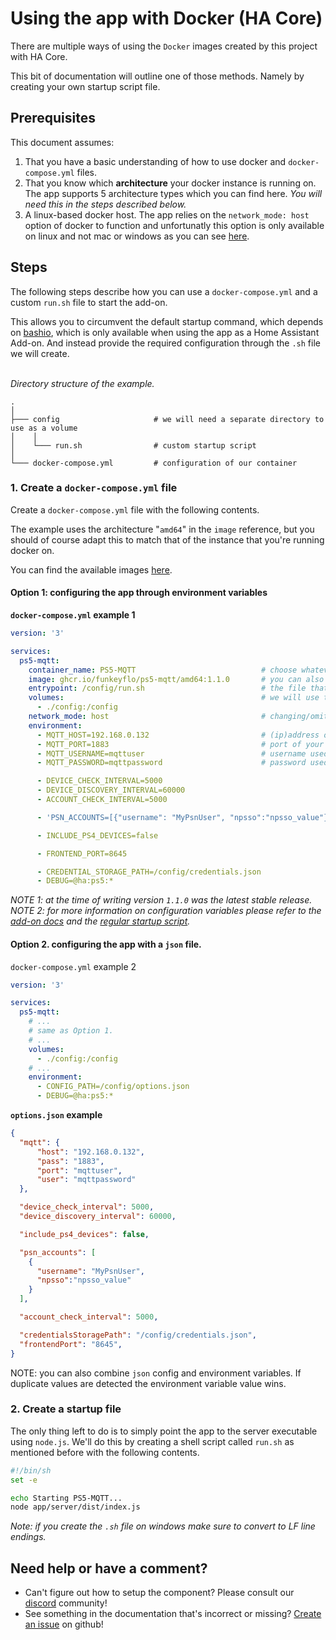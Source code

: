 # Using the app with Docker (HA Core)
There are multiple ways of using the `Docker` images created by this project with HA Core.

This bit of documentation will outline one of those methods. Namely by creating your own startup script file.

## Prerequisites
This document assumes:
1. That you have a basic understanding of how to use docker and `docker-compose.yml` files.
2. That you know which **architecture** your docker instance is running on. The app supports 5 architecture types which you can find here. *You will need this in the steps described below.*
3. A linux-based docker host. The app relies on the `network_mode: host` option of docker to function and unfortunatly this option is only available on linux and not mac or windows as you can see [here][network-mode-windows].

## Steps
The following steps describe how you can use a `docker-compose.yml` and a custom `run.sh` file to start the add-on.

This allows you to circumvent the default startup command, which depends on [bashio][bashio], which is only available when using the app as a Home Assistant Add-on. And instead provide the required configuration through the `.sh` file we will create.
<br><br>

*Directory structure of the example.*
```
.  
│
├─── config                     # we will need a separate directory to use as a volume
│    │
│    └─── run.sh                # custom startup script
│   
└─── docker-compose.yml         # configuration of our container
```

### 1. Create a `docker-compose.yml` file
Create a `docker-compose.yml` file with the following contents.

The example uses the architecture "`amd64`" in the `image` reference, but you should of course adapt this to match that of the instance that you're running docker on.

You can find the available images [here][docker-images].

#### Option 1: configuring the app through environment variables

**`docker-compose.yml` example 1**
```yaml
version: '3'

services:
  ps5-mqtt:
    container_name: PS5-MQTT                            # choose whatever name you like
    image: ghcr.io/funkeyflo/ps5-mqtt/amd64:1.1.0       # you can also use 'latest' instead of a specific version
    entrypoint: /config/run.sh                          # the file that will be executed at startup
    volumes:                                            # we will use this volume to get our custom startup script into the container
      - ./config:/config
    network_mode: host                                  # changing/omiting this option WILL BREAK the app.
    environment:
      - MQTT_HOST=192.168.0.132                         # (ip)address of your mqtt broker
      - MQTT_PORT=1883                                  # port of your mqtt broker
      - MQTT_USERNAME=mqttuser                          # username used for connecting to your mqtt broker
      - MQTT_PASSWORD=mqttpassword                      # password used for connecting to your mqtt broker

      - DEVICE_CHECK_INTERVAL=5000
      - DEVICE_DISCOVERY_INTERVAL=60000
      - ACCOUNT_CHECK_INTERVAL=5000

      - 'PSN_ACCOUNTS=[{"username": "MyPsnUser", "npsso":"npsso_value"}]'

      - INCLUDE_PS4_DEVICES=false

      - FRONTEND_PORT=8645

      - CREDENTIAL_STORAGE_PATH=/config/credentials.json
      - DEBUG=@ha:ps5:*
```

*NOTE 1: at the time of writing version `1.1.0` was the latest stable release.*<br>
*NOTE 2: for more information on configuration variables please refer to the [add-on docs][add-on-docs] and the [regular startup script][regular-startup-script].*

#### Option 2. configuring the app with a `json` file.

`docker-compose.yml` example 2
```yaml
version: '3'

services:
  ps5-mqtt:
    # ...
    # same as Option 1.
    # ...
    volumes:
      - ./config:/config
    # ...
    environment:
      - CONFIG_PATH=/config/options.json
      - DEBUG=@ha:ps5:*
```

**`options.json` example**
```json
{
  "mqtt": {
      "host": "192.168.0.132",
      "pass": "1883",
      "port": "mqttuser",
      "user": "mqttpassword"
  },

  "device_check_interval": 5000,
  "device_discovery_interval": 60000,

  "include_ps4_devices": false,

  "psn_accounts": [
    {
      "username": "MyPsnUser", 
      "npsso":"npsso_value"
    }
  ],

  "account_check_interval": 5000,

  "credentialsStoragePath": "/config/credentials.json",
  "frontendPort": "8645",
}
```

NOTE: you can also combine `json` config and environment variables. If duplicate values are detected the environment variable value wins.

### 2. Create a startup file
The only thing left to do is to simply point the app to the server executable using `node.js`. We'll do this by creating a shell script called `run.sh` as mentioned before with the following contents.

```sh
#!/bin/sh
set -e

echo Starting PS5-MQTT...
node app/server/dist/index.js
```

*Note: if you create the `.sh` file on windows make sure to convert to LF line endings.*

## Need help or have a comment?
- Can't figure out how to setup the component? Please consult our [discord] community!
- See something in the documentation that's incorrect or missing? [Create an issue][github-issues] on github!

<!-- links -->
[bashio]: https://github.com/hassio-addons/bashio
[arch-types]: ../add-ons/common/build.yaml
[docker-images]: https://github.com/FunkeyFlo?tab=packages&repo_name=ps5-mqtt
[add-on-docs]: ../add-ons/ps5-mqtt/DOCS.md
[regular-startup-script]: ../ps5-mqtt/run.sh
[network-mode-windows]: https://stackoverflow.com/questions/48915458/windows-run-docker-with-network-host-and-access-with-127-0-0-1
[discord]: https://discord.com/invite/BnmvYHvz5N
[github-issues]: https://github.com/FunkeyFlo/ps5-mqtt/issues/new/choose
